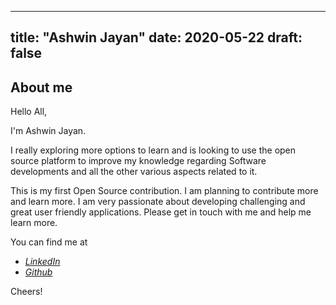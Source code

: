 
---
title: "Ashwin Jayan"
date: 2020-05-22
draft: false
---

## About me
Hello All,

I'm Ashwin Jayan.

I really exploring more options to learn and is looking to use the open source platform to
improve my knowledge regarding Software developments and all the other various aspects related to it.

This is my first Open Source contribution. I am planning to contribute more and learn more. I am very passionate about developing challenging and great user friendly applications.
Please get in touch with me and help me learn more.

You can find me at

 - [*LinkedIn*](https://www.linkedin.com/in/ashwinjayan/)
 - [*Github*](https://github.com/ashwinjayan)

Cheers!
